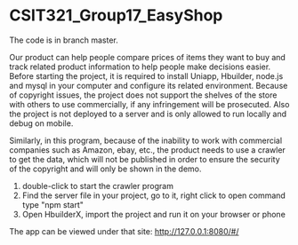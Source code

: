 # CSIT321_Group17_EasyShop
The code is in branch master.

Our product can help people compare prices of items they want to buy and track related product information to help people make decisions easier. Before starting the project, it is required to install Uniapp, Hbuilder, node.js and mysql in your computer and configure its related environment. Because of copyright issues, the project does not support the shelves of the store with others to use commercially, if any infringement will be prosecuted. Also the project is not deployed to a server and is only allowed to run locally and debug on mobile.

Similarly, in this program, because of the inability to work with commercial companies such as Amazon, ebay, etc., the product needs to use a crawler to get the data, which will not be published in order to ensure the security of the copyright and will only be shown in the demo.

1. double-click to start the crawler program
2. Find the server file in your project, go to it, right click to open command type "npm start"
3. Open HbuilderX, import the project and run it on your browser or phone

  The app can be viewed under that site: http://127.0.0.1:8080/#/
